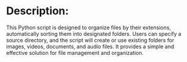 # Description:
This Python script is designed to organize files by their extensions, automatically sorting them into designated folders. Users can specify a source directory, and the script will create or use existing folders for images, videos, documents, and audio files. It provides a simple and effective solution for file management and organization.
